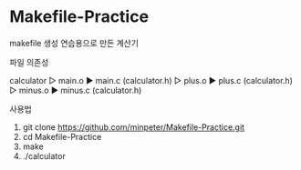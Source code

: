 # Makefile-Practice
makefile 생성 연습용으로 만든 계산기


파일 의존성
  
 calculator
  ▷ main.o
    ▶ main.c (calculator.h)
  ▷ plus.o
    ▶ plus.c (calculator.h)
  ▷ minus.o
    ▶ minus.c (calculator.h)
    
    
    
    
    
사용법
1. git clone https://github.com/minpeter/Makefile-Practice.git
2. cd Makefile-Practice
3. make
3. ./calculator

